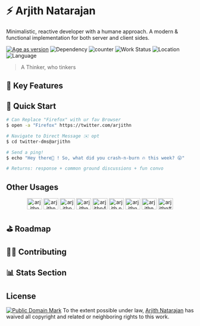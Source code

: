 # ⚡ Arjith Natarajan 

Minimalistic, reactive developer with a humane approach. A modern & functional implementation for both server and client sides.

  [![Age as version][age-image]][npm-url]
  ![Dependency][dependencies-image]
  ![counter][views-image]
  ![Work Status][status-image]
  ![Location][location-image]
  ![Language][lang-image]
  
> A Thinker, who tinkers

## 🍄  Key Features

## 🏁 Quick Start
```bash
# Can Replace "Firefox" with ur fav Browser
$ open -a "Firefox" https://twitter.com/arjithn

# Navigate to Direct Message ✉️ opt
$ cd twitter-dms@arjithn

# Send a ping!
$ echo "Hey there👋 ! So, what did you crash-n-burn 🔥 this week? 😛"

# Returns: response + common ground discussions + fun convo
```
## Other Usages
<p align="center">
<a href="https://github.com/arjithn" target="blank"><img align="center" src="https://cdn.jsdelivr.net/npm/simple-icons@3.0.1/icons/github.svg" alt="arjithn" height="30" width="40" /></a>
<a href="https://twitter.com/arjithn" target="blank"><img align="center" src="https://cdn.jsdelivr.net/npm/simple-icons@3.0.1/icons/twitter.svg" alt="arjithn" height="30" width="40" /></a>
<a href="https://linkedin.com/in/arjithn" target="blank"><img align="center" src="https://cdn.jsdelivr.net/npm/simple-icons@3.0.1/icons/linkedin.svg" alt="arjithn" height="30" width="40" /></a>
<a href="https://stackoverflow.com/users/arjithn" target="blank"><img align="center" src="https://cdn.jsdelivr.net/npm/simple-icons@3.0.1/icons/stackoverflow.svg" alt="arjithn" height="30" width="40" /></a>
<a href="mailto:arjith496@gmail.com" target="blank"><img align="center" src="https://cdn.jsdelivr.net/npm/simple-icons@3.0.1/icons/gmail.svg" alt="arjithn496@gmail.com" height="30" width="40" /></a>
<a href="https://instagram.com/arjith.nat" target="blank"><img align="center" src="https://cdn.jsdelivr.net/npm/simple-icons@3.0.1/icons/instagram.svg" alt="arjith.nat" height="30" width="40" /></a>
<a href="https://dribbble.com/arjithn" target="blank"><img align="center" src="https://cdn.jsdelivr.net/npm/simple-icons@3.0.1/icons/dribbble.svg" alt="arjithn" height="30" width="40" /></a>
<a href="https://dev.to/arjithn" target="blank"><img align="center" src="https://cdn.jsdelivr.net/npm/simple-icons@3.0.1/icons/dev-dot-to.svg" alt="arjithn" height="30" width="40" /></a>
<a href="https://discord.gg/arjithn#1169" target="blank"><img align="center" src="https://cdn.jsdelivr.net/npm/simple-icons@3.0.1/icons/discord.svg" alt="arjithn#1169" height="30" width="40" /></a>

## ⛳  Roadmap

## 💁🏾 Contributing

## 📊 Stats Section

## License
 [![Public Domain Mark](https://licensebuttons.net/p/mark/1.0/88x31.png)](http://creativecommons.org/publicdomain/mark/1.0/) 
   To the extent possible under law, [Arjith Natarajan](#) has waived all copyright and related or neighboring rights to this work.

[age-image]: https://img.shields.io/badge/version-v24.6.09-blue
[npm-url]: https://www.timeanddate.com/date/durationresult.html?d1=04&m1=06&y1=1996&d2=13&m2=12&y2=2020
[views-image]: https://ens9q0piw6cdrbg.m.pipedream.net
[dependencies-image]: https://img.shields.io/badge/dependencies-none-orange
[status-image]: https://img.shields.io/badge/status-hired-blueviolet
[location-image]: https://img.shields.io/badge/lives-Chennai%2CIN-yellow
[lang-image]:https://img.shields.io/badge/loves-javascript-red
